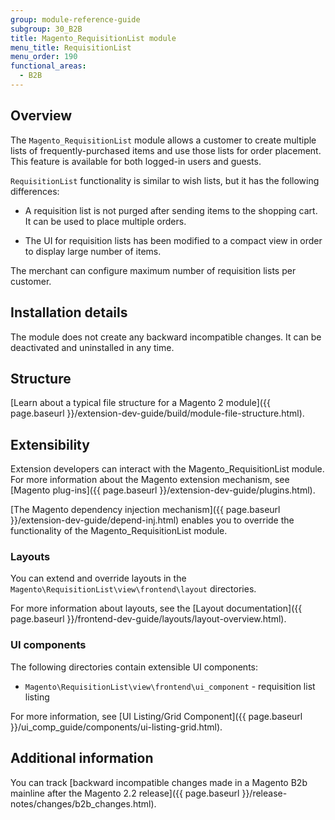 ```yaml
---
group: module-reference-guide
subgroup: 30_B2B
title: Magento_RequisitionList module
menu_title: RequisitionList
menu_order: 190
functional_areas:
  - B2B
---
```


## Overview

The `Magento_RequisitionList` module allows a customer to create multiple lists of frequently-purchased items and use those lists for order placement. This feature is available for both logged-in users and guests.

`RequisitionList` functionality is similar to wish lists, but it has the following differences:

*  A requisition list is not purged after sending items to the shopping cart. It can be used to place multiple orders.

*  The UI for requisition lists has been modified to a compact view in order to display large number of items.

The merchant can configure maximum number of requisition lists per customer.

## Installation details

The module does not create any backward incompatible changes. It can be deactivated and uninstalled in any time.

## Structure

[Learn about a typical file structure for a Magento 2 module]({{ page.baseurl }}/extension-dev-guide/build/module-file-structure.html).

## Extensibility

Extension developers can interact with the Magento_RequisitionList module. For more information about the Magento extension mechanism, see [Magento plug-ins]({{ page.baseurl }}/extension-dev-guide/plugins.html).

[The Magento dependency injection mechanism]({{ page.baseurl }}/extension-dev-guide/depend-inj.html) enables you to override the functionality of the Magento_RequisitionList module.

### Layouts

You can extend and override layouts in the `Magento\RequisitionList\view\frontend\layout` directories.

For more information about layouts, see the [Layout documentation]({{ page.baseurl }}/frontend-dev-guide/layouts/layout-overview.html).

### UI components

The following directories contain extensible UI components:

*  `Magento\RequisitionList\view\frontend\ui_component` - requisition list listing

For more information, see [UI Listing/Grid Component]({{ page.baseurl }}/ui_comp_guide/components/ui-listing-grid.html).

## Additional information

You can track [backward incompatible changes made in a Magento B2b mainline after the Magento 2.2 release]({{ page.baseurl }}/release-notes/changes/b2b_changes.html).
